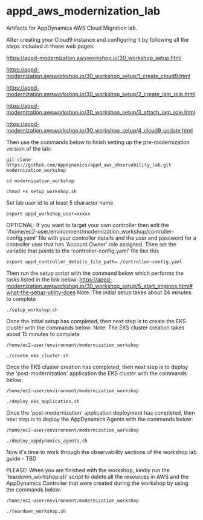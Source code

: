 # appd_aws_modernization_lab

Artifacts for AppDynamics AWS Cloud Migration lab.

After creating your Cloud9 instance and configuring it by following all the steps included in these web pages:

https://appd-modernization.awsworkshop.io/30_workshop_setup.html

https://appd-modernization.awsworkshop.io/30_workshop_setup/1_create_cloud9.html

https://appd-modernization.awsworkshop.io/30_workshop_setup/2_create_iam_role.html

https://appd-modernization.awsworkshop.io/30_workshop_setup/3_attach_iam_role.html

https://appd-modernization.awsworkshop.io/30_workshop_setup/4_cloud9_update.html


Then use the commands below to finish setting up the pre-modernization version of the lab:

```
git clone https://github.com/Appdynamics/appd_aws_observability_lab.git modernization_workshop
```

```
cd modernization_workshop
```

```
chmod +x setup_workshop.sh
```

Set lab user id to at least 5 character name
```
export appd_workshop_user=xxxxx
```

OPTIONAL: If you want to target your own controller then edit the '/home/ec2-user/environment/modernization_workshop/controller-config.yaml' file with your controller details and the user and password for a controller user that has 'Account Owner' role assigned.  Then set the variable that points to the 'controller-config.yaml' file like this

```
export appd_controller_details_file_path=./controller-config.yaml
```

Then run the setup script with the command below which performs the tasks listed in the link below:
https://appd-modernization.awsworkshop.io/30_workshop_setup/5_start_engines.html#what-the-setup-utility-does
Note: The initial setup takes about 24 minutes to complete

```
./setup_workshop.sh
```

Once the initial setup has completed, then next step is to create the EKS cluster with the commands below:
Note: The EKS cluster creation takes about 15 minutes to complete

```
/home/ec2-user/environment/modernization_workshop

./create_eks_cluster.sh
```

Once the EKS cluster creation has completed, then next step is to deploy the 'post-modernization' application the EKS cluster with the commands below:

```
/home/ec2-user/environment/modernization_workshop

./deploy_eks_application.sh
```

Once the 'post-modernization' application deployment has completed, then next step is to deploy the AppDynamics Agents with the commands below:

```
/home/ec2-user/environment/modernization_workshop

./deploy_appdynamics_agents.sh
```

Now it's time to work through the observability sections of the workshop lab guide - TBD




PLEASE! When you are finished with the workshop, kindly run the 'teardown_workshop.sh' script to delete all the resources in AWS and the AppDynamics Controller that were created during the workshop by using the commands below:

```
/home/ec2-user/environment/modernization_workshop

./teardown_workshop.sh
```

